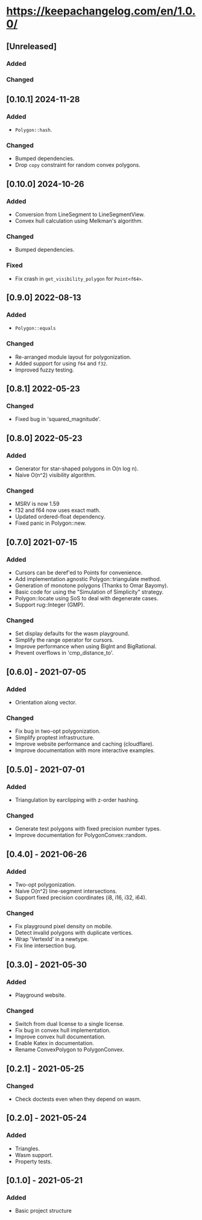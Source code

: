 # https://keepachangelog.com/en/1.0.0/

## [Unreleased]

### Added
### Changed

## [0.10.1] 2024-11-28

### Added
- `Polygon::hash`.
### Changed
- Bumped dependencies.
- Drop `copy` constraint for random convex polygons.

## [0.10.0] 2024-10-26

### Added
- Conversion from LineSegment to LineSegmentView.
- Convex hull calculation using Melkman's algorithm.
### Changed
- Bumped dependencies.
### Fixed
- Fix crash in `get_visibility_polygon` for `Point<f64>`.

## [0.9.0] 2022-08-13

### Added
- `Polygon::equals`
### Changed
- Re-arranged module layout for polygonization.
- Added support for using `f64` and `f32`.
- Improved fuzzy testing.

## [0.8.1] 2022-05-23
### Changed
- Fixed bug in 'squared_magnitude'.

## [0.8.0] 2022-05-23
### Added
- Generator for star-shaped polygons in O(n log n).
- Naive O(n^2) visibility algorithm.
### Changed
- MSRV is now 1.59
- f32 and f64 now uses exact math.
- Updated ordered-float dependency.
- Fixed panic in Polygon::new.

## [0.7.0] 2021-07-15
### Added
- Cursors can be deref'ed to Points for convenience.
- Add implementation agnostic Polygon::triangulate method.
- Generation of monotone polygons (Thanks to Omar Bayomy).
- Basic code for using the "Simulation of Simplicity" strategy.
- Polygon::locate using SoS to deal with degenerate cases.
- Support rug::Integer (GMP).

### Changed
- Set display defaults for the wasm playground.
- Simplify the range operator for cursors.
- Improve performance when using BigInt and BigRational.
- Prevent overflows in 'cmp_distance_to'.

## [0.6.0] - 2021-07-05
### Added
- Orientation along vector.

### Changed
- Fix bug in two-opt polygonization.
- Simplify proptest infrastructure.
- Improve website performance and caching (cloudflare).
- Improve documentation with more interactive examples.

## [0.5.0] - 2021-07-01
### Added
- Triangulation by earclipping with z-order hashing.

### Changed
- Generate test polygons with fixed precision number types.
- Improve documentation for PolygonConvex::random.

## [0.4.0] - 2021-06-26
### Added
- Two-opt polygonization.
- Naive O(n^2) line-segment intersections.
- Support fixed precision coordinates (i8, i16, i32, i64).

### Changed
- Fix playground pixel density on mobile.
- Detect invalid polygons with duplicate vertices.
- Wrap 'VertexId' in a newtype.
- Fix line intersection bug.

## [0.3.0] - 2021-05-30
### Added
- Playground website.

### Changed
- Switch from dual license to a single license.
- Fix bug in convex hull implementation.
- Improve convex hull documentation.
- Enable Katex in documentation.
- Rename ConvexPolygon to PolygonConvex.

## [0.2.1] - 2021-05-25
### Changed
- Check doctests even when they depend on wasm.

## [0.2.0] - 2021-05-24
### Added
- Triangles.
- Wasm support.
- Property tests.

## [0.1.0] - 2021-05-21
### Added
- Basic project structure
